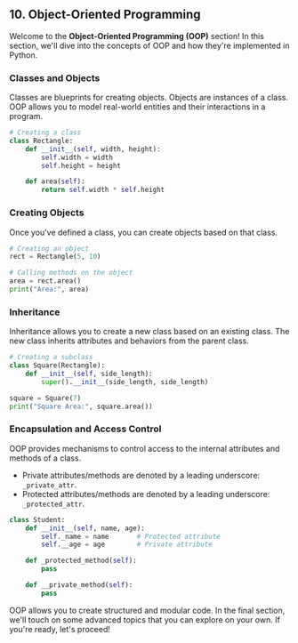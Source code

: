 ## 10. Object-Oriented Programming

Welcome to the **Object-Oriented Programming (OOP)** section! In this section, we'll dive into the concepts of OOP and how they're implemented in Python.

### Classes and Objects

Classes are blueprints for creating objects. Objects are instances of a class. OOP allows you to model real-world entities and their interactions in a program.

```python
# Creating a class
class Rectangle:
    def __init__(self, width, height):
        self.width = width
        self.height = height

    def area(self):
        return self.width * self.height
```

### Creating Objects

Once you've defined a class, you can create objects based on that class.

```python
# Creating an object
rect = Rectangle(5, 10)

# Calling methods on the object
area = rect.area()
print("Area:", area)
```

### Inheritance

Inheritance allows you to create a new class based on an existing class. The new class inherits attributes and behaviors from the parent class.

```python
# Creating a subclass
class Square(Rectangle):
    def __init__(self, side_length):
        super().__init__(side_length, side_length)

square = Square(7)
print("Square Area:", square.area())
```

### Encapsulation and Access Control

OOP provides mechanisms to control access to the internal attributes and methods of a class.

- Private attributes/methods are denoted by a leading underscore: `_private_attr`.
- Protected attributes/methods are denoted by a leading underscore: `_protected_attr`.

```python
class Student:
    def __init__(self, name, age):
        self._name = name       # Protected attribute
        self.__age = age        # Private attribute

    def _protected_method(self):
        pass

    def __private_method(self):
        pass
```

OOP allows you to create structured and modular code. In the final section, we'll touch on some advanced topics that you can explore on your own. If you're ready, let's proceed!